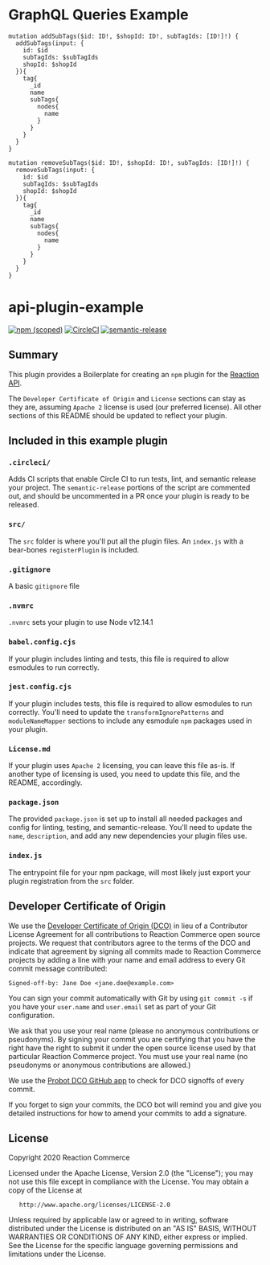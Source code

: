 # GraphQL Queries Example

```
mutation addSubTags($id: ID!, $shopId: ID!, subTagIds: [ID!]!) {
  addSubTags(input: {
    id: $id
    subTagIds: $subTagIds
    shopId: $shopId
  }){
    tag{
      _id
      name
      subTags{
        nodes{
          name
        }
      }
    }
  }
}

mutation removeSubTags($id: ID!, $shopId: ID!, subTagIds: [ID!]!) {
  removeSubTags(input: {
    id: $id
    subTagIds: $subTagIds
    shopId: $shopId
  }){
    tag{
      _id
      name
      subTags{
        nodes{
          name
        }
      }
    }
  }
}
```

# api-plugin-example

[![npm (scoped)](https://img.shields.io/npm/v/@reactioncommerce/api-plugin-example.svg)](https://www.npmjs.com/package/@reactioncommerce/api-plugin-example)
[![CircleCI](https://circleci.com/gh/reactioncommerce/api-plugin-example.svg?style=svg)](https://circleci.com/gh/reactioncommerce/api-plugin-example)
[![semantic-release](https://img.shields.io/badge/%20%20%F0%9F%93%A6%F0%9F%9A%80-semantic--release-e10079.svg)](https://github.com/semantic-release/semantic-release)

## Summary

This plugin provides a Boilerplate for creating an `npm` plugin for the [Reaction API](https://github.com/reactioncommerce/reaction).

The `Developer Certificate of Origin` and `License` sections can stay as they are, assuming `Apache 2` license is used (our preferred license). All other sections of this README should be updated to reflect your plugin.

## Included in this example plugin

### `.circleci/`

Adds CI scripts that enable Circle CI to run tests, lint, and semantic release your project. The `semantic-release` portions of the script are commented out, and should be uncommented in a PR once your plugin is ready to be released.

### `src/`

The `src` folder is where you'll put all the plugin files. An `index.js` with a bear-bones `registerPlugin` is included.

### `.gitignore`

A basic `gitignore` file

### `.nvmrc`

`.nvmrc` sets your plugin to use Node v12.14.1

### `babel.config.cjs`

If your plugin includes linting and tests, this file is required to allow esmodules to run correctly.

### `jest.config.cjs`

If your plugin includes tests, this file is required to allow esmodules to run correctly. You'll need to update the `transformIgnorePatterns` and `moduleNameMapper` sections to include any esmodule `npm` packages used in your plugin.

### `License.md`

If your plugin uses `Apache 2` licensing, you can leave this file as-is. If another type of licensing is used, you need to update this file, and the README, accordingly.

### `package.json`

The provided `package.json` is set up to install all needed packages and config for linting, testing, and semantic-release. You'll need to update the `name`, `description`, and add any new dependencies your plugin files use.

### `index.js`

The entrypoint file for your npm package, will most likely just export your plugin registration from the `src` folder.

## Developer Certificate of Origin
We use the [Developer Certificate of Origin (DCO)](https://developercertificate.org/) in lieu of a Contributor License Agreement for all contributions to Reaction Commerce open source projects. We request that contributors agree to the terms of the DCO and indicate that agreement by signing all commits made to Reaction Commerce projects by adding a line with your name and email address to every Git commit message contributed:
```
Signed-off-by: Jane Doe <jane.doe@example.com>
```

You can sign your commit automatically with Git by using `git commit -s` if you have your `user.name` and `user.email` set as part of your Git configuration.

We ask that you use your real name (please no anonymous contributions or pseudonyms). By signing your commit you are certifying that you have the right have the right to submit it under the open source license used by that particular Reaction Commerce project. You must use your real name (no pseudonyms or anonymous contributions are allowed.)

We use the [Probot DCO GitHub app](https://github.com/apps/dco) to check for DCO signoffs of every commit.

If you forget to sign your commits, the DCO bot will remind you and give you detailed instructions for how to amend your commits to add a signature.

## License

   Copyright 2020 Reaction Commerce

   Licensed under the Apache License, Version 2.0 (the "License");
   you may not use this file except in compliance with the License.
   You may obtain a copy of the License at

       http://www.apache.org/licenses/LICENSE-2.0

   Unless required by applicable law or agreed to in writing, software
   distributed under the License is distributed on an "AS IS" BASIS,
   WITHOUT WARRANTIES OR CONDITIONS OF ANY KIND, either express or implied.
   See the License for the specific language governing permissions and
   limitations under the License.

